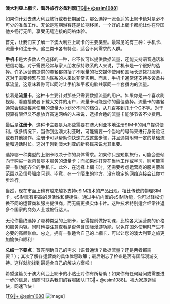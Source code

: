 **澳大利亞上網卡，海外旅行必备利器[[TG💪+ @esim1088](https://t.me/s/esim1088)]**

如果你计划去澳大利亚旅行或者长期居住，那么选择一张合适的上網卡绝对是必不可少的准备工作。无论是短期游客还是长期移民，一个好的上網卡都能让你在异国他乡畅行无阻，享受无缝连接的网络体验。

首先，让我们来了解一下澳大利亚上網卡的主要类型。最常见的有三种：手机卡、流量卡和注册卡。这三类卡各有特点，适合不同需求的人群。

**手机卡**是大多数人会选择的一种，它不仅可以提供数据流量，还能支持语音通话和短信功能。对于需要经常与家人朋友保持联系的人来说，手机卡是一个很好的选择。许多运营商提供的套餐都包括了不限量的社交媒体使用和国际长途拨打服务，这对于需要频繁与国内联系的人来说非常实用。而且，手机卡通常还支持多设备共享流量，这意味着你可以同时让手机和平板电脑共享同一个套餐内的流量。

接着是**流量卡**，这种卡主要针对那些只需要数据流量的用户。如果你是一个喜欢刷视频、看直播或者下载大文件的用户，流量卡可能是你的最佳选择。流量卡的套餐通常会根据每月使用的流量大小划分不同的档位，从几百兆到几十个G不等。对于预算有限但又不想放弃高速网络的人来说，选择合适的流量卡能够节省不少费用。

最后是**注册卡**，这种卡主要是为那些需要在澳大利亚本地注册SIM卡的用户提供便利。很多情况下，当你到达澳大利亚时，可能需要一个当地的号码来进行身份验证或者其他操作。注册卡可以帮助你快速完成这些步骤，并且通常附带一定的基础流量和通话时长。这对于刚到澳大利亚的新移民来说尤其重要。

选择哪一种类型的上網卡取决于你的具体需求。如果你只是短期旅行，可能会更倾向于购买一张包含基本服务的流量卡；而如果你打算在当地工作或学习，则可能需要一张功能齐全的手机卡。此外，在选择上網卡时，还需要考虑运营商的服务覆盖范围以及信号强度问题。毕竟，在一个陌生的地方，没有稳定的网络连接会让你寸步难行。

当然，现在市面上也有越来越多支持eSIM技术的产品出现。相比传统的物理SIM卡，eSIM具有更高的灵活性和便捷性。通过手机内置的eSIM功能，你可以轻松切换不同的运营商和服务提供商，而无需更换实体卡片。这种技术特别适合经常往返多个国家的商务人士或旅行达人。

无论你最终选择了哪种类型的上網卡，记得提前做好功课，比较各大运营商的价格和服务内容。同时也要注意查看是否包含国际漫游功能，以免在国外使用时产生不必要的高额账单。总之，拥有一张适合自己的上網卡，可以让您的澳大利亚之旅更加愉快和顺利！

**总结一下要点**：首先明确自己的需求（语音通话？数据流量？还是两者都需要？）；其次了解各运营商的具体优惠政策；最后别忘了检查是否有国际漫游支持。这样就能找到最适合自己的解决方案啦！

希望这篇关于澳大利亞上網卡的小贴士对你有所帮助！如果你有任何疑问或需要进一步的信息，请随时联系我们的客服团队[[TG💪+ @esim1088](https://t.me/s/esim1088)]。祝大家旅途愉快，网速飞快！

[[TG💪+ @esim1088](https://t.me/s/esim1088) ![Image](https://i.postimg.cc/4NQfJmqS/Snipaste-2025-05-13-00-14-12.png)]